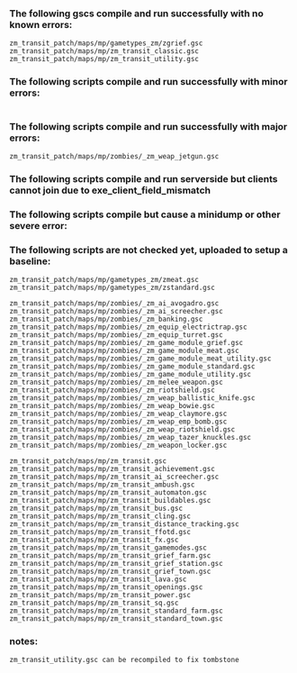 ### The following gscs compile and run successfully with no known errors:
```
zm_transit_patch/maps/mp/gametypes_zm/zgrief.gsc
zm_transit_patch/maps/mp/zm_transit_classic.gsc
zm_transit_patch/maps/mp/zm_transit_utility.gsc
```
### The following scripts compile and run successfully with minor errors:
```
```
### The following scripts compile and run successfully with major errors:
```
zm_transit_patch/maps/mp/zombies/_zm_weap_jetgun.gsc
```
### The following scripts compile and run serverside but clients cannot join due to exe_client_field_mismatch

### The following scripts compile but cause a minidump or other severe error:

### The following scripts are not checked yet, uploaded to setup a baseline:
```
zm_transit_patch/maps/mp/gametypes_zm/zmeat.gsc
zm_transit_patch/maps/mp/gametypes_zm/zstandard.gsc

zm_transit_patch/maps/mp/zombies/_zm_ai_avogadro.gsc
zm_transit_patch/maps/mp/zombies/_zm_ai_screecher.gsc
zm_transit_patch/maps/mp/zombies/_zm_banking.gsc
zm_transit_patch/maps/mp/zombies/_zm_equip_electrictrap.gsc
zm_transit_patch/maps/mp/zombies/_zm_equip_turret.gsc
zm_transit_patch/maps/mp/zombies/_zm_game_module_grief.gsc
zm_transit_patch/maps/mp/zombies/_zm_game_module_meat.gsc
zm_transit_patch/maps/mp/zombies/_zm_game_module_meat_utility.gsc
zm_transit_patch/maps/mp/zombies/_zm_game_module_standard.gsc
zm_transit_patch/maps/mp/zombies/_zm_game_module_utility.gsc
zm_transit_patch/maps/mp/zombies/_zm_melee_weapon.gsc
zm_transit_patch/maps/mp/zombies/_zm_riotshield.gsc
zm_transit_patch/maps/mp/zombies/_zm_weap_ballistic_knife.gsc
zm_transit_patch/maps/mp/zombies/_zm_weap_bowie.gsc
zm_transit_patch/maps/mp/zombies/_zm_weap_claymore.gsc
zm_transit_patch/maps/mp/zombies/_zm_weap_emp_bomb.gsc
zm_transit_patch/maps/mp/zombies/_zm_weap_riotshield.gsc
zm_transit_patch/maps/mp/zombies/_zm_weap_tazer_knuckles.gsc
zm_transit_patch/maps/mp/zombies/_zm_weapon_locker.gsc

zm_transit_patch/maps/mp/zm_transit.gsc
zm_transit_patch/maps/mp/zm_transit_achievement.gsc
zm_transit_patch/maps/mp/zm_transit_ai_screecher.gsc
zm_transit_patch/maps/mp/zm_transit_ambush.gsc
zm_transit_patch/maps/mp/zm_transit_automaton.gsc
zm_transit_patch/maps/mp/zm_transit_buildables.gsc
zm_transit_patch/maps/mp/zm_transit_bus.gsc
zm_transit_patch/maps/mp/zm_transit_cling.gsc
zm_transit_patch/maps/mp/zm_transit_distance_tracking.gsc
zm_transit_patch/maps/mp/zm_transit_ffotd.gsc
zm_transit_patch/maps/mp/zm_transit_fx.gsc
zm_transit_patch/maps/mp/zm_transit_gamemodes.gsc
zm_transit_patch/maps/mp/zm_transit_grief_farm.gsc
zm_transit_patch/maps/mp/zm_transit_grief_station.gsc
zm_transit_patch/maps/mp/zm_transit_grief_town.gsc
zm_transit_patch/maps/mp/zm_transit_lava.gsc
zm_transit_patch/maps/mp/zm_transit_openings.gsc
zm_transit_patch/maps/mp/zm_transit_power.gsc
zm_transit_patch/maps/mp/zm_transit_sq.gsc
zm_transit_patch/maps/mp/zm_transit_standard_farm.gsc
zm_transit_patch/maps/mp/zm_transit_standard_town.gsc
```

### notes:
```
zm_transit_utility.gsc can be recompiled to fix tombstone
```
